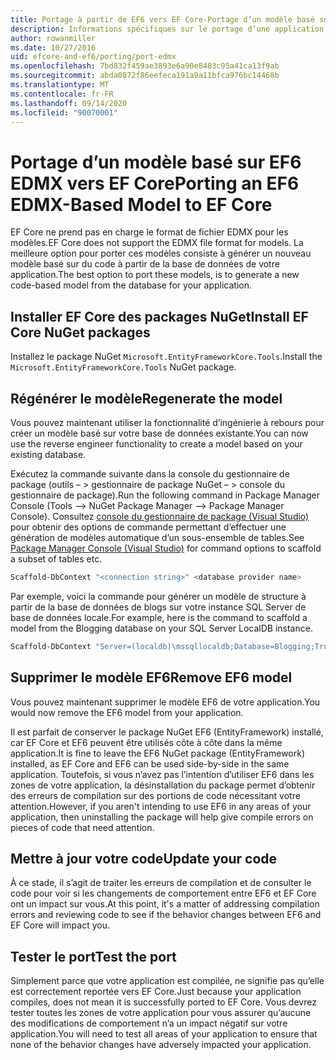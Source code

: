 ```yaml
---
title: Portage à partir de EF6 vers EF Core-Portage d’un modèle basé sur EDMX-EF
description: Informations spécifiques sur le portage d’une application de modèle Entity Framework 6 basée sur EDMX pour Entity Framework Core
author: rowanmiller
ms.date: 10/27/2016
uid: efcore-and-ef6/porting/port-edmx
ms.openlocfilehash: 7bd832f459ae3893e6a90e8483c95a41ca13f9ab
ms.sourcegitcommit: abda0872f86eefeca191a9a11bfca976bc14468b
ms.translationtype: MT
ms.contentlocale: fr-FR
ms.lasthandoff: 09/14/2020
ms.locfileid: "90070001"
---
```

# <a name="porting-an-ef6-edmx-based-model-to-ef-core"></a><span data-ttu-id="74fa4-103">Portage d’un modèle basé sur EF6 EDMX vers EF Core</span><span class="sxs-lookup"><span data-stu-id="74fa4-103">Porting an EF6 EDMX-Based Model to EF Core</span></span>

<span data-ttu-id="74fa4-104">EF Core ne prend pas en charge le format de fichier EDMX pour les modèles.</span><span class="sxs-lookup"><span data-stu-id="74fa4-104">EF Core does not support the EDMX file format for models.</span></span> <span data-ttu-id="74fa4-105">La meilleure option pour porter ces modèles consiste à générer un nouveau modèle basé sur du code à partir de la base de données de votre application.</span><span class="sxs-lookup"><span data-stu-id="74fa4-105">The best option to port these models, is to generate a new code-based model from the database for your application.</span></span>

## <a name="install-ef-core-nuget-packages"></a><span data-ttu-id="74fa4-106">Installer EF Core des packages NuGet</span><span class="sxs-lookup"><span data-stu-id="74fa4-106">Install EF Core NuGet packages</span></span>

<span data-ttu-id="74fa4-107">Installez le package NuGet `Microsoft.EntityFrameworkCore.Tools`.</span><span class="sxs-lookup"><span data-stu-id="74fa4-107">Install the `Microsoft.EntityFrameworkCore.Tools` NuGet package.</span></span>

## <a name="regenerate-the-model"></a><span data-ttu-id="74fa4-108">Régénérer le modèle</span><span class="sxs-lookup"><span data-stu-id="74fa4-108">Regenerate the model</span></span>

<span data-ttu-id="74fa4-109">Vous pouvez maintenant utiliser la fonctionnalité d’ingénierie à rebours pour créer un modèle basé sur votre base de données existante.</span><span class="sxs-lookup"><span data-stu-id="74fa4-109">You can now use the reverse engineer functionality to create a model based on your existing database.</span></span>

<span data-ttu-id="74fa4-110">Exécutez la commande suivante dans la console du gestionnaire de package (outils – > gestionnaire de package NuGet – > console du gestionnaire de package).</span><span class="sxs-lookup"><span data-stu-id="74fa4-110">Run the following command in Package Manager Console (Tools –> NuGet Package Manager –> Package Manager Console).</span></span> <span data-ttu-id="74fa4-111">Consultez [console du gestionnaire de package (Visual Studio)](xref:core/miscellaneous/cli/powershell) pour obtenir des options de commande permettant d’effectuer une génération de modèles automatique d’un sous-ensemble de tables.</span><span class="sxs-lookup"><span data-stu-id="74fa4-111">See [Package Manager Console (Visual Studio)](xref:core/miscellaneous/cli/powershell) for command options to scaffold a subset of tables etc.</span></span>

``` powershell
Scaffold-DbContext "<connection string>" <database provider name>
```

<span data-ttu-id="74fa4-112">Par exemple, voici la commande pour générer un modèle de structure à partir de la base de données de blogs sur votre instance SQL Server de base de données locale.</span><span class="sxs-lookup"><span data-stu-id="74fa4-112">For example, here is the command to scaffold a model from the Blogging database on your SQL Server LocalDB instance.</span></span>

``` powershell
Scaffold-DbContext "Server=(localdb)\mssqllocaldb;Database=Blogging;Trusted_Connection=True;" Microsoft.EntityFrameworkCore.SqlServer
```

## <a name="remove-ef6-model"></a><span data-ttu-id="74fa4-113">Supprimer le modèle EF6</span><span class="sxs-lookup"><span data-stu-id="74fa4-113">Remove EF6 model</span></span>

<span data-ttu-id="74fa4-114">Vous pouvez maintenant supprimer le modèle EF6 de votre application.</span><span class="sxs-lookup"><span data-stu-id="74fa4-114">You would now remove the EF6 model from your application.</span></span>

<span data-ttu-id="74fa4-115">Il est parfait de conserver le package NuGet EF6 (EntityFramework) installé, car EF Core et EF6 peuvent être utilisés côte à côte dans la même application.</span><span class="sxs-lookup"><span data-stu-id="74fa4-115">It is fine to leave the EF6 NuGet package (EntityFramework) installed, as EF Core and EF6 can be used side-by-side in the same application.</span></span> <span data-ttu-id="74fa4-116">Toutefois, si vous n’avez pas l’intention d’utiliser EF6 dans les zones de votre application, la désinstallation du package permet d’obtenir des erreurs de compilation sur des portions de code nécessitant votre attention.</span><span class="sxs-lookup"><span data-stu-id="74fa4-116">However, if you aren't intending to use EF6 in any areas of your application, then uninstalling the package will help give compile errors on pieces of code that need attention.</span></span>

## <a name="update-your-code"></a><span data-ttu-id="74fa4-117">Mettre à jour votre code</span><span class="sxs-lookup"><span data-stu-id="74fa4-117">Update your code</span></span>

<span data-ttu-id="74fa4-118">À ce stade, il s’agit de traiter les erreurs de compilation et de consulter le code pour voir si les changements de comportement entre EF6 et EF Core ont un impact sur vous.</span><span class="sxs-lookup"><span data-stu-id="74fa4-118">At this point, it's a matter of addressing compilation errors and reviewing code to see if the behavior changes between EF6 and EF Core will impact you.</span></span>

## <a name="test-the-port"></a><span data-ttu-id="74fa4-119">Tester le port</span><span class="sxs-lookup"><span data-stu-id="74fa4-119">Test the port</span></span>

<span data-ttu-id="74fa4-120">Simplement parce que votre application est compilée, ne signifie pas qu’elle est correctement reportée vers EF Core.</span><span class="sxs-lookup"><span data-stu-id="74fa4-120">Just because your application compiles, does not mean it is successfully ported to EF Core.</span></span> <span data-ttu-id="74fa4-121">Vous devrez tester toutes les zones de votre application pour vous assurer qu’aucune des modifications de comportement n’a un impact négatif sur votre application.</span><span class="sxs-lookup"><span data-stu-id="74fa4-121">You will need to test all areas of your application to ensure that none of the behavior changes have adversely impacted your application.</span></span>
